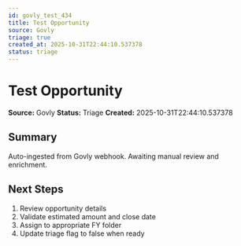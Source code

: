 ```yaml
---
id: govly_test_434
title: Test Opportunity
source: Govly
triage: true
created_at: 2025-10-31T22:44:10.537378
status: triage
---
```


# Test Opportunity

**Source:** Govly
**Status:** Triage
**Created:** 2025-10-31T22:44:10.537378

## Summary

Auto-ingested from Govly webhook. Awaiting manual review and enrichment.

## Next Steps

1. Review opportunity details
2. Validate estimated amount and close date
3. Assign to appropriate FY folder
4. Update triage flag to false when ready
